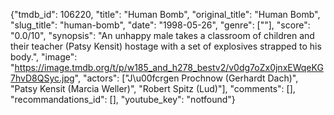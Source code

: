 {"tmdb_id": 106220, "title": "Human Bomb", "original_title": "Human Bomb", "slug_title": "human-bomb", "date": "1998-05-26", "genre": [""], "score": "0.0/10", "synopsis": "An unhappy male takes a classroom of children and their teacher (Patsy Kensit) hostage with a set of explosives strapped to his body.", "image": "https://image.tmdb.org/t/p/w185_and_h278_bestv2/v0dg7oZx0jnxEWqeKG7hvD8QSyc.jpg", "actors": ["J\u00fcrgen Prochnow (Gerhardt Dach)", "Patsy Kensit (Marcia Weller)", "Robert Spitz (Lud)"], "comments": [], "recommandations_id": [], "youtube_key": "notfound"}